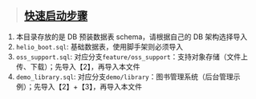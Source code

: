 > ## [快速启动步骤](https://helio.uncarbon.cc/#/i18n/zh-CN/helio-boot/quick-start)

1. 本目录存放的是 DB 预装数据表 schema，请根据自己的 DB 架构选择导入
2. `helio_boot.sql`: 基础数据表，使用脚手架则必须导入
3. `oss_support.sql`: 对应分支`feature/oss_support`：支持对象存储（文件上传、下载）；先导入【2】，再导入本文件
4. `demo_library.sql`: 对应分支`demo/library`：图书管理系统（后台管理示例）；先导入【2】+【3】，再导入本文件
